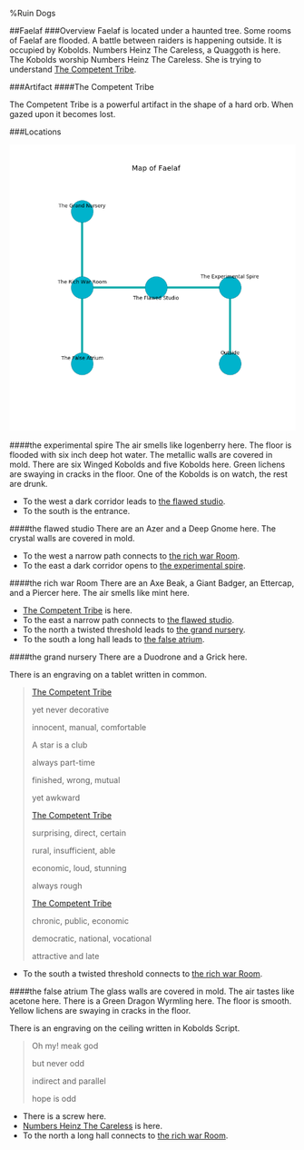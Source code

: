 %Ruin Dogs

##Faelaf
###Overview
Faelaf is located under a haunted tree. Some rooms of Faelaf are flooded. A battle between raiders is happening outside. It is occupied by Kobolds. <a name="Numbers-Heinz-The-Careless"></a>Numbers Heinz The Careless, a Quaggoth is here. The Kobolds worship Numbers Heinz The Careless. She  is trying to understand [The Competent Tribe](#The-Competent-Tribe). 



###Artifact
####<a name="The-Competent-Tribe"></a>The Competent Tribe


The Competent Tribe is a powerful artifact in the shape of a hard orb. When gazed upon it becomes lost. 





###Locations


![](../v2/images/Faelaf.png)

####<a name="the-experimental-spire"></a>the experimental spire
The air smells like logenberry here. The floor is flooded with six inch deep hot water. The metallic walls are covered in mold. There are six Winged Kobolds and five Kobolds here. Green lichens are swaying in cracks in the floor. One of the Kobolds is on watch, the rest are drunk. 



* To the west a dark corridor leads to [the flawed studio](#the-flawed-studio).
* To the south is the entrance.


####<a name="the-flawed-studio"></a>the flawed studio
There are an Azer and a Deep Gnome here. The crystal walls are covered in mold. 



* To the west a narrow path connects to [the rich war Room](#the-rich-war-Room).
* To the east a dark corridor opens to [the experimental spire](#the-experimental-spire).


####<a name="the-rich-war-Room"></a>the rich war Room
There are an Axe Beak, a Giant Badger, an Ettercap, and a Piercer here. The air smells like mint here. 



* [The Competent Tribe](#The-Competent-Tribe) is here.
* To the east a narrow path connects to [the flawed studio](#the-flawed-studio).
* To the north a twisted threshold leads to [the grand nursery](#the-grand-nursery).
* To the south a long hall leads to [the false atrium](#the-false-atrium).


####<a name="the-grand-nursery"></a>the grand nursery
There are a Duodrone and a Grick here. 

There is an engraving on a tablet written in common. 

> [The Competent Tribe](#The-Competent-Tribe)
>
> yet never decorative
>
> innocent, manual, comfortable
>
> A star is a club
>
> always part-time
>
> finished, wrong, mutual
>
> yet awkward
>
> [The Competent Tribe](#The-Competent-Tribe)
>
> surprising, direct, certain
>
> rural, insufficient, able
>
> economic, loud, stunning
>
> always rough
>
> [The Competent Tribe](#The-Competent-Tribe)
>
> chronic, public, economic
>
> democratic, national, vocational
>
> attractive and late
>


* To the south a twisted threshold connects to [the rich war Room](#the-rich-war-Room).


####<a name="the-false-atrium"></a>the false atrium
The glass walls are covered in mold. The air tastes like acetone here. There is a Green Dragon Wyrmling here. The floor is smooth. Yellow lichens are swaying in cracks in the floor. 

There is an engraving on the ceiling written in Kobolds Script. 

> Oh my! meak god
>
> but never odd
>
> indirect and parallel
>
> hope is odd
>


* There is a screw here.
* [Numbers Heinz The Careless](#Numbers-Heinz-The-Careless) is here.
* To the north a long hall connects to [the rich war Room](#the-rich-war-Room).


